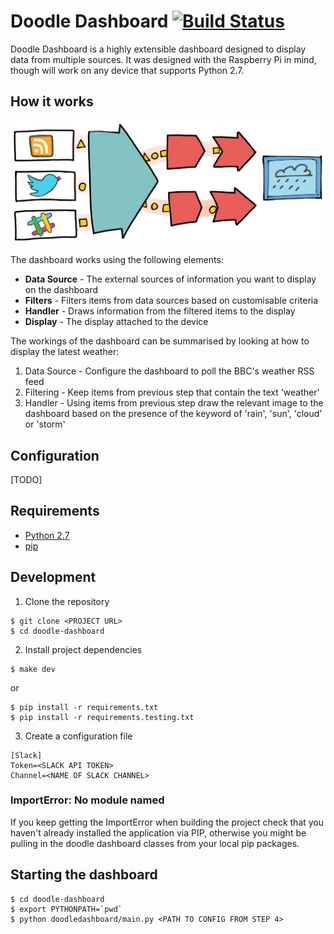 # Doodle Dashboard [![Build Status](https://travis-ci.org/SketchingDev/Doodle-Dashboard.svg?branch=master)](https://travis-ci.org/SketchingDev/Doodle-Dashboard)

Doodle Dashboard is a highly extensible dashboard designed to display data from multiple sources. It was designed
with the Raspberry Pi in mind, though will work on any device that supports Python 2.7. 


## How it works

![High level diagram of messages flowing through framework](docs/images/flow-diagram.png?raw=true)

The dashboard works using the following elements:

 * **Data Source** - The external sources of information you want to display on the dashboard
 * **Filters** - Filters items from data sources based on customisable criteria
 * **Handler** - Draws information from the filtered items to the display
 * **Display** - The display attached to the device

The workings of the dashboard can be summarised by looking at how to display the latest weather:

1. Data Source - Configure the dashboard to poll the BBC's weather RSS feed
2. Filtering - Keep items from previous step that contain the text 'weather' 
3. Handler - Using items from previous step draw the relevant image to the dashboard based on the presence of the 
keyword of 'rain', 'sun', 'cloud' or 'storm'


## Configuration

[TODO]


## Requirements

 * [Python 2.7](https://www.python.org/downloads/)
 * [pip](https://pip.pypa.io/en/stable/installing/)


## Development

1. Clone the repository
```
$ git clone <PROJECT URL>
$ cd doodle-dashboard
```

2. Install project dependencies
```
$ make dev
```
or
```
$ pip install -r requirements.txt
$ pip install -r requirements.testing.txt
```

3. Create a configuration file
```
[Slack]
Token=<SLACK API TOKEN>
Channel=<NAME OF SLACK CHANNEL>
```

### ImportError: No module named

If you keep getting the ImportError when building the project check that you
haven't already installed the application via PIP, otherwise you might be pulling
in the doodle dashboard classes from your local pip packages.

## Starting the dashboard

```
$ cd doodle-dashboard
$ export PYTHONPATH=`pwd`
$ python doodledashboard/main.py <PATH TO CONFIG FROM STEP 4>
```


